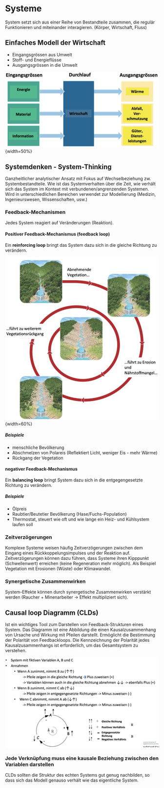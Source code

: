 # Systeme
System setzt sich aus einer Reihe von Bestandteile zusammen, die regulär Funktionieren und miteinander interagieren.
(Körper, Wirtschaft, Fluss)

## Einfaches Modell der Wirtschaft
* Eingangsgrössen aus Umwelt
* Stoff- und Energieflüsse
* Ausgangsgrössen in die Umwelt

![Modell der Wirtschaft](notes/images/model-of-economy.png "Modell der Wirtschaft"){width=50%}

## Systemdenken - System-Thinking
Ganzheitlicher analytischer Ansatz mit Fokus auf Wechselbeziehung zw. Systembestandteile. Wie ist das Systemverhalten über die Zeit, wie verhält sich das System im Kontext mit verbundenen/angrenzenden Systemen. Wird in unterschiedlichen Bereichen verwendet zur Modellierung (Medizin, Ingenieurswesen, Wissenschaften, usw.)

### Feedback-Mechanismen
Jedes System reagiert auf Veränderungen (Reaktion). 

#### Positiver Feedback-Mechanismus (feedback loop)

Ein **reinforcing loop** bringt das System dazu sich in die gleiche Richtung zu verändern.

![Reinforcing loop am Beispiel einer abnehmenden Vegetation](notes/images/reinforcing_loop.png){width=60%}

##### Beispiele
* menschliche Bevölkerung
* Abschmelzen von Polareis (Reflektiert Licht, weniger Eis - mehr Wärme)
* Rückgang der Vegetation

#### negativer Feedback-Mechanismus
Ein **balancing loop** bringt System dazu sich in die entgegengesetzte Richtung zu verändern.

##### Beispiele
* Ölpreis
* Raubtier/Beutetier Bevölkerung (Hase/Fuchs-Population)
* Thermostat, steuert wie oft und wie lange ein Heiz- und Kühlsystem laufen soll

### Zeitverzögerungen
Komplexe Systeme weisen häufig Zeitverzögerungen zwischen dem Eingang eines Rückkoppelungsimpulses und der Reaktion auf. Zeitverzögerungen können dazu führen, dass Systeme ihren Kipppunkt (Schwellenwert) erreichen (keine Regeneration mehr möglich). Als Beispiel Vegetation mit Erosionen (Wüste) oder Klimawandel.

### Synergetische Zusammenwirken
System-Effekte können durch synergetische Zusammenwirken verstärkt werden (Raucher + Minenarbeiter -> Effekt multipliziert sich).

## Causal loop Diagramm (CLDs)
Ist ein wichtiges Tool zum Darstellen von Feedback-Strukturen eines System. Das Diagramm ist eine Abbildung die einen Kausalzusammenhang von Ursache und Wirkung mit Pfeilen darstellt. Ermöglicht die Bestimmung der Polarität von Feedbackloops. Die Kennzeichnung der Polarität jedes Kausalzusammenhangs ist erforderlich, um das Gesamtsystem zu verstehen.

![Causal loop diagram mit Erklärung](notes/images/cld.png)

### Jede Verknüpfung muss eine kausale Beziehung zwischen den Variablen darstellen
CLDs sollten die Struktur des echten Systems gut genug nachbilden, so dass sich das Modell genauso verhält wie das eigentliche System.

